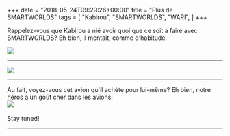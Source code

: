 +++
date = "2018-05-24T09:29:26+00:00"
title = "Plus de SMARTWORLDS"
tags = [
    "Kabirou",
    "SMARTWORLDS",
    "WARI",
]
+++

Rappelez-vous que Kabirou a nié avoir quoi que ce soit à faire avec SMARTWORLDS? Eh bien, il mentait, comme d'habitude.

<!--more-->
<p></p>
<div class="container" style="width:auto">
  <a target="blank" href="https://res.cloudinary.com/vincentstradic/image/upload/v1525971757/work/m24-1.jpg">
    <img src="https://res.cloudinary.com/vincentstradic/image/upload/bo_2px_solid_rgb:279d14,f_auto,q_auto/v1525971757/work/m24-1.jpg" style="max-width:100%">
  </a>
</div>
<hr>

<div class="container" style="width:auto">
  <a target="blank" href="https://res.cloudinary.com/vincentstradic/image/upload/v1525971757/work/m24-2.jpg">
    <img src="https://res.cloudinary.com/vincentstradic/image/upload/bo_2px_solid_rgb:279d14,f_auto,q_auto/v1525971757/work/m24-2.jpg" style="max-width:100%">
  </a>
</div>
<hr>
Au fait, voyez-vous cet avion qu'il achète pour lui-même? Eh bien, notre héros a un goût cher dans les avions:

<div class="container" style="width:auto">
  <a target="blank" href="https://res.cloudinary.com/vincentstradic/image/upload/v1525972796/work/m24-3.jpg">
    <img src="https://res.cloudinary.com/vincentstradic/image/upload/f_auto,q_auto/v1525972796/work/m24-3.jpg" style="max-width:100%">
  </a>
</div>
<br>
Stay tuned!




<hr>
